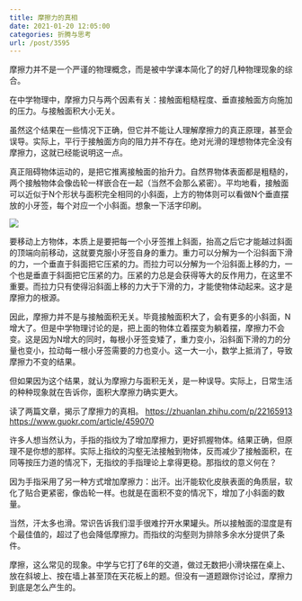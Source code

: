 ```yaml
---
title: 摩擦力的真相
date: 2021-01-20 12:05:00
categories: 折腾与思考
url: /post/3595
---
```


摩擦力并不是一个严谨的物理概念，而是被中学课本简化了的好几种物理现象的综合。

在中学物理中，摩擦力只与两个因素有关：接触面粗糙程度、垂直接触面方向施加的压力。与接触面积大小无关。

虽然这个结果在一些情况下正确，但它并不能让人理解摩擦力的真正原理，甚至会误导。实际上，平行于接触面方向的阻力并不存在。绝对光滑的理想物体完全没有摩擦力，这就已经能说明这一点。

真正阻碍物体运动的，是把它推离接触面的抬升力。自然界物体表面都是粗糙的，两个接触物体会像齿轮一样嵌合在一起（当然不会那么紧密）。平均地看，接触面可以近似于N个形状与面积完全相同的小斜面，上方的物体则可以看做N个垂直摆放的小牙签，每个对应一个小斜面。想象一下活字印刷。

![](http://qiniu.colacdn.com/img/posts/2021-01/friction.png)

要移动上方物体，本质上是要把每一个小牙签推上斜面，抬高之后它才能越过斜面的顶端向前移动，这就要克服小牙签自身的重力。重力可以分解为一个沿斜面下滑的力，一个垂直于斜面把它压紧的力。而拉力可以分解为一个沿斜面上移的力，一个也是垂直于斜面把它压紧的力。压紧的力总是会获得等大的反作用力，在这里不重要。而拉力只有使得沿斜面上移的力大于下滑的力，才能使物体动起来。这才是摩擦力的根源。

因此，摩擦力并不是与接触面积无关。毕竟接触面积大了，会有更多的小斜面，N增大了。但是中学物理讨论的是，把上面的物体立着摆变为躺着摆，摩擦力不会变。这是因为N增大的同时，每根小牙签变矮了，重力变小，沿斜面下滑的力的分量也变小，拉动每一根小牙签需要的力也变小。这一大一小，数学上抵消了，导致摩擦力不变的结果。

但如果因为这个结果，就认为摩擦力与面积无关，是一种误导。实际上，日常生活的种种现象就在告诉你，面积大摩擦力确实更大。

读了两篇文章，揭示了摩擦力的真相。
https://zhuanlan.zhihu.com/p/22165913
https://www.guokr.com/article/459070

许多人想当然认为，手指的指纹为了增加摩擦力，更好抓握物体。结果正确，但原理不是你想的那样。实际上指纹的沟壑无法接触到物体，反而减少了接触面积，在同等按压力道的情况下，无指纹的手指理论上拿得更稳。那指纹的意义何在？

因为手指采用了另一种方式增加摩擦力：出汗。出汗能软化皮肤表面的角质层，软化了贴合更紧密，像齿轮一样。也就是在面积不变的情况下，增加了小斜面的数量。

当然，汗太多也滑。常识告诉我们湿手很难拧开水果罐头。所以接触面的湿度是有个最佳值的，超过了也会降低摩擦力。而指纹的沟壑则为排除多余水分提供了条件。

摩擦，这么常见的现象。中学与它打了6年的交道，做过无数把小滑块摆在桌上、放在斜坡上、按在墙上甚至顶在天花板上的题。但没有一道题跟你讨论过，摩擦力到底是怎么产生的。